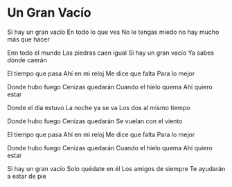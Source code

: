 # Un Gran Vacío

Si hay un gran vacío
En todo lo que ves
No le tengas miedo
no hay mucho más que hacer

Enn todo el mundo
Las piedras caen igual
Si hay un gran vacío
Ya sabes dónde caerán

El tiempo que pasa
Ahí en mi reloj
Me dice que falta
Para lo mejor

Donde hubo fuego
Cenizas quedarán
Cuando el hielo quema
Ahí quiero estar

Donde el día estuvo
La noche ya se va
Los dos al mismo tiempo

Donde hubo fuego
Cenizas quedarán
Se vuelan con el viento

El tiempo que pasa
Ahí en mi reloj
Me dice que falta
Para lo mejor

Donde hubo fuego
Cenizas quedarán
Cuando el hielo quema
Ahí quiero estar

Si hay un gran vacío
Solo quédate en él
Los amigos de siempre
Te ayudarán a estar de pie
